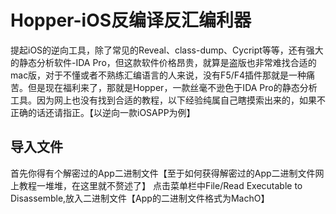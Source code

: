 # Hopper-iOS反编译反汇编利器

提起iOS的逆向工具，除了常见的Reveal、class-dump、Cycript等等，还有强大的静态分析软件-IDA Pro，但这款软件价格昂贵，就算是盗版也非常难找合适的mac版，对于不懂或者不熟练汇编语言的人来说，没有F5/F4插件那就是一种痛苦。但是现在福利来了，那就是Hopper，一款丝毫不逊色于IDA Pro的静态分析工具。因为网上也没有找到合适的教程，以下经验纯属自己瞎摸索出来的，如果不正确的话还请指正。【以逆向一款iOSAPP为例】

## 导入文件
首先你得有个解密过的App二进制文件【至于如何获得解密过的App二进制文件网上教程一堆堆，在这里就不赘述了】
点击菜单栏中File/Read Executable to Disassemble,放入二进制文件【App的二进制文件格式为MachO】